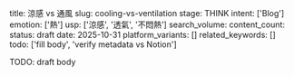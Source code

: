 title: 涼感 vs 通風
slug: cooling-vs-ventilation
stage: THINK
intent: ['Blog']
emotion: ['熱']
usp: ['涼感', '透氣', '不悶熱']
search_volume: 
content_count: 
status: draft
date: 2025-10-31
platform_variants: []
related_keywords: []
todo: ['fill body', 'verify metadata vs Notion']

TODO: draft body
